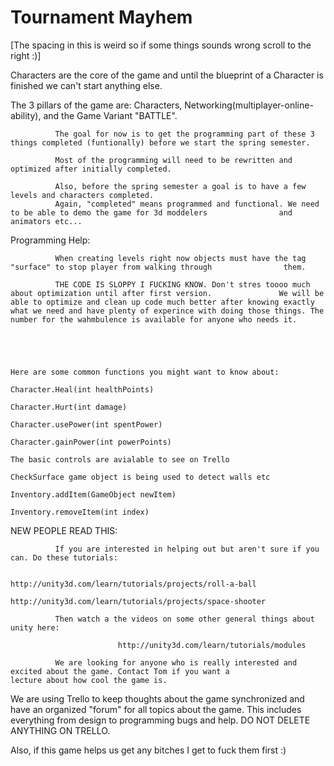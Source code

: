 Tournament Mayhem
================
[The spacing in this is weird so if some things sounds wrong scroll to the right :)]

Characters are the core of the game and until the blueprint of a Character is finished we can't start anything else.

The 3 pillars of the game are: Characters, Networking(multiplayer-online-ability), and the Game Variant "BATTLE".
              
              The goal for now is to get the programming part of these 3 things completed (funtionally) before we start the spring semester.
              
              Most of the programming will need to be rewritten and optimized after initially completed.
              
              Also, before the spring semester a goal is to have a few levels and characters completed.
              Again, "completed" means programmed and functional. We need to be able to demo the game for 3d moddelers                and animators etc...
              

Programming Help:


              When creating levels right now objects must have the tag "surface" to stop player from walking through                them.
              
              THE CODE IS SLOPPY I FUCKING KNOW. Don't stres toooo much about optimization until after first version.               We will be able to optimize and clean up code much better after knowing exactly what we need and have plenty of experince with doing those things. The number for the wahmbulence is available for anyone who needs it.
              
              
              
              

    Here are some common functions you might want to know about:

    Character.Heal(int healthPoints)
    
    Character.Hurt(int damage)
    
    Character.usePower(int spentPower)
    
    Character.gainPower(int powerPoints)
    
    The basic controls are avialable to see on Trello
    
    CheckSurface game object is being used to detect walls etc
    
    Inventory.addItem(GameObject newItem)
    
    Inventory.removeItem(int index)
    
    
    
    
    
NEW PEOPLE READ THIS:
              
              If you are interested in helping out but aren't sure if you can. Do these tutorials:
                            
                            http://unity3d.com/learn/tutorials/projects/roll-a-ball
                            http://unity3d.com/learn/tutorials/projects/space-shooter
              
              Then watch a the videos on some other general things about unity here:
              
                            http://unity3d.com/learn/tutorials/modules
                            
              We are looking for anyone who is really interested and excited about the game. Contact Tom if you want a               lecture about how cool the game is.
    
    
    
We are using Trello to keep thoughts about the game synchronized and have an organized "forum" for all topics about the game. This includes everything from design to programming bugs and help. DO NOT DELETE ANYTHING ON TRELLO.


Also, if this game helps us get any bitches I get to fuck them first :)
